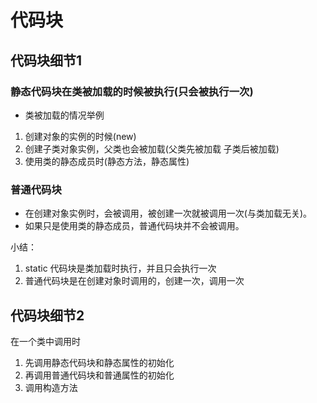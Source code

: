 # 代码块

## 代码块细节1

### 静态代码块在类被加载的时候被执行(只会被执行一次)

+ 类被加载的情况举例

1. 创建对象的实例的时候(new)
2. 创建子类对象实例，父类也会被加载(父类先被加载 子类后被加载)
3. 使用类的静态成员时(静态方法，静态属性)

### 普通代码块

+ 在创建对象实例时，会被调用，被创建一次就被调用一次(与类加载无关)。
+ 如果只是使用类的静态成员，普通代码块并不会被调用。



小结：

1. static 代码块是类加载时执行，并且只会执行一次
2. 普通代码块是在创建对象时调用的，创建一次，调用一次

## 代码块细节2

在一个类中调用时

1. 先调用静态代码块和静态属性的初始化
2. 再调用普通代码块和普通属性的初始化
3. 调用构造方法



​	



